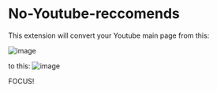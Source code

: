 # No-Youtube-reccomends

This extension will convert your Youtube main page from this:

![image](https://user-images.githubusercontent.com/56691312/158259198-21f4a6f1-37d2-4426-a4d4-f069a7ca7c81.png)

to this:
![image](https://user-images.githubusercontent.com/56691312/158259418-bea83504-ed24-4fe0-ae26-84096ad4e710.png)

FOCUS!

